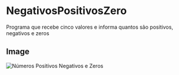 # NegativosPositivosZero
 Programa que recebe cinco valores e informa quantos são positivos, negativos e zeros

## Image
 ![Números Positivos Negativos e Zeros](negativospositivoszeros.png)
